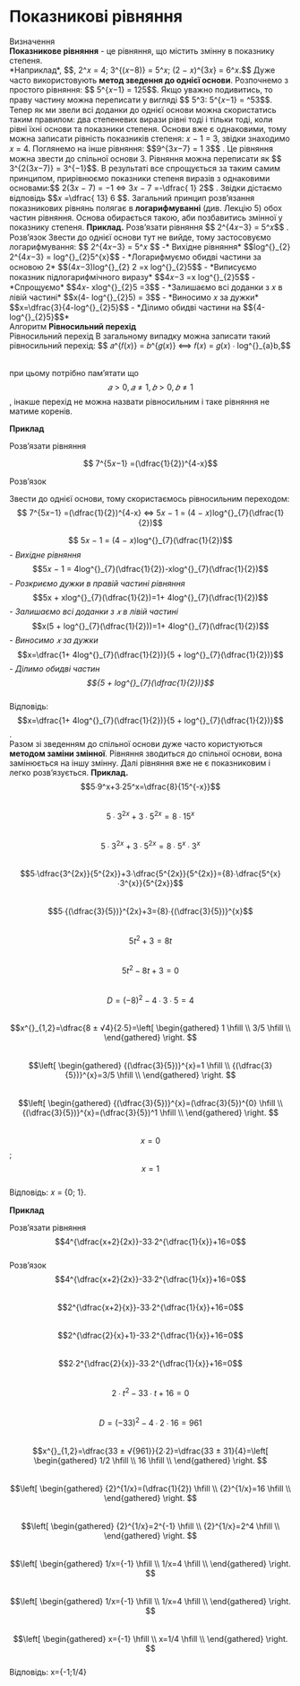 # Показникові рівняння
<div class="space">
<div class="eoz-wrap">
<span class="eoz">Визначення</span>
<div class="eoz-text">
<b>Показникове рівняння</b> - це рівняння, що містить змінну в показнику степеня.
</div>
</div>
</div>      
*Наприклад*, $$, 2^𝑥 = 4; 3^{(𝑥−8)} = 5^𝑥; (2 − 𝑥)^{3𝑥} = 6^𝑥.$$         
Дуже часто використовують <b>метод зведення до однієї основи</b>.     
Розпочнемо з простого рівняння: $$ 5^{𝑥−1} = 125$$. Якщо уважно подивитись, то праву частину можна
переписати у вигляді $$ 5^3: 5^{𝑥−1} = ^53$$. Тепер як ми звели всі доданки до однієї основи можна
скористатись таким правилом: два степеневих вирази рівні тоді і тільки тоді, коли рівні їхні
основи та показники степеня. Основи вже є однаковими, тому можна записати рівність показників
степеня: 𝑥 − 1 = 3, звідки знаходимо 𝑥 = 4.       
Поглянемо на інше рівняння: $$9^{3𝑥−7} = 1
3$$
. Це рівняння можна звести до спільної основи 3. Рівняння
можна переписати як $$ 3^{2(3𝑥−7)} = 3^{−1}$$. В результаті все спрощується за таким самим принципом,
прирівнюємо показники степеня виразів з однаковими основами:$$ 2(3𝑥 − 7) = −1 ⇔ 3𝑥 − 7 =-\dfrac{ 1}
2$$
.       
Звідки дістаємо відповідь $$𝑥 =\dfrac{ 13}
6 $$.       
Загальний принцип розв’язання показникових рівнянь полягає в <b>логарифмуванні</b> (див. Лекцію
5) обох частин рівняння. Основа обирається такою, аби позбавитись змінної у показнику степеня.        
<b>Приклад.</b>     
Розв’язати рівняння $$ 2^{4𝑥−3} = 5^𝑥$$       .       
Розв’язок
Звести до однієї основи тут не вийде, тому застосовуємо логарифмування:     
$$ 2^{4𝑥−3} = 5^𝑥 $$  -* Вихідне рівняння*    
 $$log^{}_{2} 2^{4𝑥−3} = log^{}_{2}5^{x}$$ - *Логарифмуємо обидві частини за основою 2*      
 $$(4𝑥−3)log^{}_{2} 2 =x log^{}_{2}5$$  - *Виписуємо показник підлогарифмічного виразу*      
 $$4𝑥−3 =x log^{}_{2}5$$  - *Cпрощуємо*    
 $$4𝑥- xlog^{}_{2}5 =3$$  - *Залишаємо всі доданки з 𝑥 в лівій частині*   
 $$x(4- log^{}_{2}5) = 3$$ - *Виносимо 𝑥 за дужки*     
 $$x=\dfrac{3}{4-log^{}_{2}5}$$ - *Ділимо обидві частини на $${4-log^{}_{2}5}$$*   
 
<div class="space">
<div class="alg-wrap">
<span class="alg">Алгоритм</span> <b>Рівносильний перехід</b>
<div class="alg-text"> Рівносильний перехід</b>      
 В загальному випадку можна записати такий рівносильний перехід:    
$$ 𝑎^{𝑓(𝑥)} = 𝑏^{𝑔(𝑥)} ⟺ 𝑓(𝑥) = 𝑔(𝑥) ∙ log^{}_{a}b,$$ 
</div>
</div>
</div><br>

при цьому потрібно пам’ятати що $$𝑎 > 0, 𝑎 ≠ 1, 𝑏 > 0, 𝑏 ≠ 1$$, інакше перехід не можна назвати
рівносильним і таке рівняння не матиме коренів.     

<b>Приклад</b>
    
Розв’язати рівняння         

$$ 7^{5𝑥−1} =(\dfrac{1}{2})^{4-x}$$        

Розв’язок           

Звести до однієї основи, тому скористаємось рівносильним переходом:
$$ 7^{5𝑥−1} =(\dfrac{1}{2})^{4-x} ⇔ 5𝑥 − 1 = (4 − 𝑥)log^{}_{7}(\dfrac{1}{2})$$       

$$ 5𝑥 − 1 = (4 − 𝑥)log^{}_{7}(\dfrac{1}{2})$$ - *Вихідне рівняння*     
$$5𝑥 − 1 = 4log^{}_{7}(\dfrac{1}{2})-xlog^{}_{7}(\dfrac{1}{2})$$ - *Розкриємо дужки в правій частині рівняння*         
$$5x + xlog^{}_{7}(\dfrac{1}{2})=1+ 4log^{}_{7}(\dfrac{1}{2})$$ - *Залишаємо всі доданки з 𝑥 в лівій частині*        
$$x(5 + log^{}_{7}(\dfrac{1}{2}))=1+ 4log^{}_{7}(\dfrac{1}{2})$$ - *Виносимо 𝑥 за дужки*      
$$x=\dfrac{1+ 4log^{}_{7}(\dfrac{1}{2})}{5 + log^{}_{7}(\dfrac{1}{2})}$$ - *Ділимо обидві частин $${5 + log^{}_{7}(\dfrac{1}{2})}$$*        
Відповідь: $$x=\dfrac{1+ 4log^{}_{7}(\dfrac{1}{2})}{5 + log^{}_{7}(\dfrac{1}{2})}$$.    
Разом зі зведенням до спільної основи дуже часто користуються <b>методом заміни змінної</b>.
Рівняння зводиться до спільної основи, вона замінюється на іншу змінну. Далі рівняння вже не є
показниковим і легко розв’язується. 
<b>Приклад.</b>     
$$5∙9^x+3∙25^x=\dfrac{8}{15^{-x}}$$     
$$5∙3^{2x}+3∙5^{2x}={8}∙{15^{x}}$$  
$$5∙3^{2x}+3∙5^{2x}={8}∙5^{x}∙3^{x}$$  
$$5∙\dfrac{3^{2x}}{5^{2x}}+3∙\dfrac{5^{2x}}{5^{2x}}={8}∙\dfrac{5^{x}∙3^{x}}{5^{2x}}$$               
$$5∙{(\dfrac{3}{5})}^{2x}+3={8}∙{(\dfrac{3}{5})}^{x}$$      
$$5t^2+3=8t$$   
$$5t^2-8t+3=0$$     
$$D={(-8)}^2-4∙3∙5=4$$    
$$x^{}_{1,2}=\dfrac{8 ± √4}{2∙5}=\left[ \begin{gathered}
	1 \hfill \\
	3/5 \hfill \\
	\end{gathered}
	\right. $$  
	$$\left[ \begin{gathered}
	{(\dfrac{3}{5})}^{x}=1 \hfill \\
	{(\dfrac{3}{5})}^{x}=3/5 \hfill \\
	\end{gathered}
	\right. $$          
	$$\left[ \begin{gathered}
	{(\dfrac{3}{5})}^{x}=(\dfrac{3}{5})^{0} \hfill \\
	{(\dfrac{3}{5})}^{x}=(\dfrac{3}{5})^1 \hfill \\
	\end{gathered}
	\right. $$    
	$$x=0$$; 
	$$x=1$$     
Відповідь: 𝑥 = {0; 1}.     


<b>Приклад </b>

Розв’язати рівняння $$4^{\dfrac{x+2}{2x}}-33∙2^{\dfrac{1}{x}}+16=0$$     
Розв’язок       
$$4^{\dfrac{x+2}{2x}}-33∙2^{\dfrac{1}{x}}+16=0$$        
$$2^{\dfrac{x+2}{x}}-33∙2^{\dfrac{1}{x}}+16=0$$     
$$2^{\dfrac{2}{x}+1}-33∙2^{\dfrac{1}{x}}+16=0$$     
$$2∙2^{\dfrac{2}{x}}-33∙2^{\dfrac{1}{x}}+16=0$$     
$$2∙t^2-33∙t+16=0$$     
$$D=(-33)^2-4∙2∙16=961$$        
$$x^{}_{1,2}=\dfrac{33 ± √{961}}{2∙2}=\dfrac{33 ± 31}{4}=\left[ \begin{gathered}
	1/2 \hfill \\
	16 \hfill \\
	\end{gathered}
	\right. $$          
$$\left[ \begin{gathered}
	{2}^{1/x}=(\dfrac{1}{2}) \hfill \\
	{2}^{1/x}=16 \hfill \\
	\end{gathered}
	\right. $$          
$$\left[ \begin{gathered}
	{2}^{1/x}=2^{-1} \hfill \\
	{2}^{1/x}=2^4 \hfill \\
	\end{gathered}
	\right. $$          
$$\left[ \begin{gathered}
	1/x={-1} \hfill \\
	1/x=4 \hfill \\
	\end{gathered}
	\right. $$          
$$\left[ \begin{gathered}
	1/x={-1} \hfill \\
	1/x=4 \hfill \\
	\end{gathered}
	\right. $$      
$$\left[ \begin{gathered}
	x={-1} \hfill \\
	x=1/4 \hfill \\
	\end{gathered}
	\right. $$      
	Відповідь: x={-1;1/4}
	
	
	



